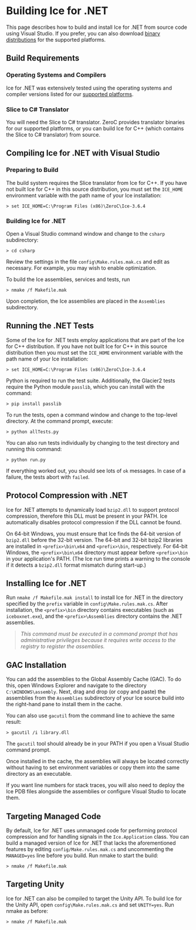 # Building Ice for .NET

This page describes how to build and install Ice for .NET from source code using
Visual Studio. If you prefer, you can also download [binary distributions][1]
for the supported platforms.

## Build Requirements

### Operating Systems and Compilers

Ice for .NET was extensively tested using the operating systems and compiler
versions listed for our [supported platforms][2].

### Slice to C# Translator

You will need the Slice to C# translator. ZeroC provides translator binaries for
our supported platforms, or you can build Ice for C++ (which contains the Slice
to C# translator) from source.
 
## Compiling Ice for .NET with Visual Studio

### Preparing to Build

The build system requires the Slice translator from Ice for C++. If you have not
built Ice for C++ in this source distribution, you must set the `ICE_HOME`
environment variable with the path name of your Ice installation:

    > set ICE_HOME=C:\Program Files (x86)\ZeroC\Ice-3.6.4

### Building Ice for .NET

Open a Visual Studio command window and change to the `csharp` subdirectory:

    > cd csharp

Review the settings in the file `config\Make.rules.mak.cs` and edit as
necessary. For example, you may wish to enable optimization.

To build the Ice assemblies, services and tests, run

    > nmake /f Makefile.mak

Upon completion, the Ice assemblies are placed in the `Assemblies` subdirectory.

## Running the .NET Tests

Some of the Ice for .NET tests employ applications that are part of the Ice for
C++ distribution. If you have not built Ice for C++ in this source distribution
then you must set the `ICE_HOME` environment variable with the path name of your
Ice installation:

    > set ICE_HOME=C:\Program Files (x86)\ZeroC\Ice-3.6.4

Python is required to run the test suite. Additionally, the Glacier2 tests
require the Python module `passlib`, which you can install with the command:

    > pip install passlib

To run the tests, open a command window and change to the top-level directory.
At the command prompt, execute:

    > python allTests.py

You can also run tests individually by changing to the test directory and
running this command:

    > python run.py

If everything worked out, you should see lots of `ok` messages. In case of a
failure, the tests abort with `failed`.

## Protocol Compression with .NET

Ice for .NET attempts to dynamically load `bzip2.dll` to support protocol
compression, therefore this DLL must be present in your PATH. Ice automatically
disables protocol compression if the DLL cannot be found.

On 64-bit Windows, you must ensure that Ice finds the 64-bit version of
`bzip2.dll` before the 32-bit version. The 64-bit and 32-bit bzip2 libraries are
installed in `<prefix>\bin\x64` and `<prefix>\bin`, respectively. For 64-bit
Windows, the `<prefix>\bin\x64` directory must appear before `<prefix>\bin` in
your application's PATH. (The Ice run time prints a warning to the console if it
detects a `bzip2.dll` format mismatch during start-up.)

## Installing Ice for .NET

Run `nmake /f Makefile.mak install` to install Ice for .NET in the directory
specified by the `prefix` variable in `config\Make.rules.mak.cs`. After
installation, the `<prefix>\bin` directory contains executables (such as
`iceboxnet.exe`), and the `<prefix>\Assemblies` directory contains the .NET
assemblies.

> *This command must be executed in a command prompt that has administrative
privileges because it requires write access to the registry to register the
assemblies.*

## GAC Installation

You can add the assemblies to the Global Assembly Cache (GAC). To do this, open
Windows Explorer and navigate to the directory `C:\WINDOWS\assembly`. Next, drag
and drop (or copy and paste) the assemblies from the `Assemblies` subdirectory
of your Ice source build into the right-hand pane to install them in the cache.

You can also use `gacutil` from the command line to achieve the same result:

    > gacutil /i library.dll

The `gacutil` tool should already be in your PATH if you open a Visual Studio
command prompt.

Once installed in the cache, the assemblies will always be located correctly
without having to set environment variables or copy them into the same directory
as an executable.

If you want line numbers for stack traces, you will also need to deploy the Ice
PDB files alongside the assemblies or configure Visual Studio to locate them.

## Targeting Managed Code

By default, Ice for .NET uses unmanaged code for performing protocol compression
and for handling signals in the `Ice.Application` class. You can build a managed
version of Ice for .NET that lacks the aforementioned features by editing
`config/Make.rules.mak.cs` and uncommenting the `MANAGED=yes` line before you
build. Run nmake to start the build:

    > nmake /f Makefile.mak

## Targeting Unity

Ice for .NET can also be compiled to target the Unity API. To build Ice for the
Unity API, open `config\Make.rules.mak.cs` and set `UNITY=yes`. Run nmake as
before:

    > nmake /f Makefile.mak

[1]: https://zeroc.com/downloads/ice
[2]: https://doc.zeroc.com/display/Ice36/Supported+Platforms+for+Ice+and+Ice+Touch+3.6.4
[3]: https://msdn.microsoft.com/en-us/library/ms241613.aspx
